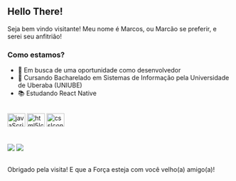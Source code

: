 ## Hello There! 

Seja bem vindo visitante! Meu nome é Marcos, ou Marcão se preferir, e serei seu anfitrião!

### Como estamos?

- 🔭 Em busca de uma oportunidade como desenvolvedor
- 🌱 Cursando Bacharelado em Sistemas de Informação pela Universidade de Uberaba (UNIUBE)
- 📚 Estudando React Native

<div style="display: inline_block"><br>
  <img align="center" alt="javaScriptIcon" height="30" width="40" img src="https://cdn.jsdelivr.net/gh/devicons/devicon/icons/javascript/javascript-plain.svg">
  <img align="center" alt="html5Icon" height="30" width="40" img src="https://cdn.jsdelivr.net/gh/devicons/devicon/icons/html5/html5-original.svg">
  <img align="center" alt="cssIcon" height="30" width="40" img src="https://cdn.jsdelivr.net/gh/devicons/devicon/icons/css3/css3-original.svg">
</div>

#

<div> 
  <a href="https://www.instagram.com/marcosreis1110/?next=%2F" target="_blank"><img src="https://img.shields.io/badge/-Instagram-%23E4405F?style=for-the-badge&logo=instagram&logoColor=white" target="_blank"></a>
  <a href="https://www.linkedin.com/in/marcosvra/" target="_blank"><img src="https://img.shields.io/badge/LinkedIn-0077B5?style=for-the-badge&logo=linkedin&logoColor=white" target="_blank"></a>
</div>

##

Obrigado pela visita! E que a Força esteja com você velho(a) amigo(a)!
